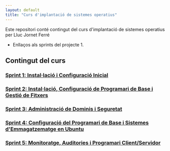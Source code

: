 ```yaml
---
layout: default
title: "Curs d'implantació de sistemes operatius"
---
```


Este repositori conté contingut del curs d'implantació de sistemes operatius per Lluc Jornet Ferré

- Enllaços als sprints del projecte 1.

## Contingut del curs

### [Sprint 1: Instal·lació i Configuració Inicial](SP1/SP1.md)
### [Sprint 2: Instal·lació, Configuració de Programari de Base i Gestió de Fitxers](SP2/SP2.md)
### [Sprint 3: Administració de Dominis i Seguretat](SP3/SP3.md)
### [Sprint 4: Configuració del Programari de Base i Sistemes d'Emmagatzematge en Ubuntu](SP4/SP4.md)
### [Sprint 5: Monitoratge, Auditories i Programari Client/Servidor](SP5/SP5.md)
